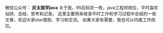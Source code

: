 微信公众号：
**灰太狼学java**
关于我，95后码农一枚，java工程师岗位，平时喜欢钻研、总结、思考和记录。
这里主要用来收录平时工作和学习过程中总结的一些文章，欢迎大家star围观、学习和交流。
如果大家有需要，我也可以内推工作岗位。